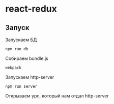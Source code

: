 # react-redux
## Запуск

Запускаем БД
```
npm run db
```

Собираем bundle.js
```
webpack
```

Запускаем http-server
```
npm run server
```

Открываем урл, который нам отдал http-server
